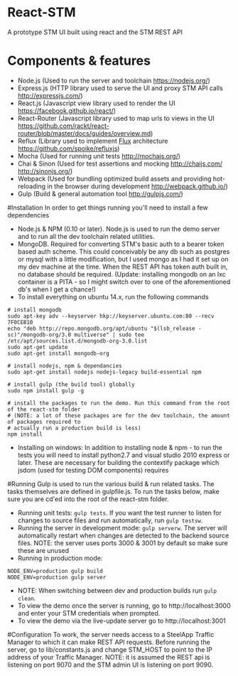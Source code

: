 # React-STM
A prototype STM UI built using react and the STM REST API

# Components & features
 * Node.js (Used to run the server and toolchain https://nodejs.org/)
 * Express.js (HTTP library used to serve the UI and proxy STM API calls http://expressjs.com/)
 * React.js (Javascript view library used to render the UI https://facebook.github.io/react/)
 * React-Router (Javascript library used to map urls to views in the UI https://github.com/rackt/react-router/blob/master/docs/guides/overview.md)
 * Reflux (Library used to implement [Flux](https://facebook.github.io/flux/) architecture https://github.com/spoike/refluxjs)
 * Mocha (Used for running unit tests http://mochajs.org/)
 * Chai & Sinon (Used for test assertions and mocking http://chaijs.com/ http://sinonjs.org/)
 * Webpack (Used for bundling optimized build assets and providing hot-reloading in the browser during development http://webpack.github.io/)
 * Gulp (Build & general automation tool http://gulpjs.com/)
 
#Installation
In order to get things running you'll need to install a few dependencies
 * Node.js & NPM (0.10 or later). Node.js is used to run the demo server and to run all the dev toolchain related    utilities.
 * MongoDB. Required for converting STM's basic auth to a bearer token based auth scheme. This could conceivably be      any db such as postgres or mysql with a little modification, but I used mongo as I had it set up on my dev machine    at the time. When the REST API has token auth built in, no database should be required. (Update: installing mongodb    on an lxc container is a PITA - so I might switch over to one of the aforementioned db's when I get a chance!)
 * To install everything on ubuntu 14.x, run the following commands
```
# install mongodb
sudo apt-key adv --keyserver hkp://keyserver.ubuntu.com:80 --recv 7F0CEB10
echo "deb http://repo.mongodb.org/apt/ubuntu "$(lsb_release -sc)"/mongodb-org/3.0 multiverse" | sudo tee /etc/apt/sources.list.d/mongodb-org-3.0.list
sudo apt-get update
sudo apt-get install mongodb-org

# install nodejs, npm & dependancies
sudo apt-get install nodejs nodejs-legacy build-essential npm

# install gulp (the build tool) globally
sudo npm install gulp -g

# install the packages to run the demo. Run this command from the root of the react-stm folder 
# (NOTE: a lot of these packages are for the dev toolchain, the amount of packages required to 
# actually run a production build is less)
npm install
```
 * Installing on windows: In addition to installing node & npm - to run the tests you will need to install python2.7 and visual studio 2010 express or later. These are necessary for building the contextify package which jsdom (used for testing DOM components) requires
 
#Running 
Gulp is used to run the various build & run related tasks. The tasks themselves are defined in gulpfile.js. To run the tasks below, make sure you are cd'ed into the root of the react-stm folder.
 * Running unit tests: ```gulp tests```. If you want the test runner to listen for changes to source files and run automatically, run ```gulp testsw```.
 * Running the server in development mode: ```gulp serverw```. The server will automatically restart when changes are detected to the backend source files. NOTE: the server uses ports 3000 & 3001 by default so make sure these are unused
 * Running in production mode:
```
NODE_ENV=production gulp build
NODE_ENV=production gulp server
```
 * NOTE: When switching between dev and production builds run ```gulp clean```.
 * To view the demo once the server is running, go to http://localhost:3000 and enter your STM credentials when prompted.
 * To view the demo via the live-update server go to http://localhost:3001

#Configuration
To work, the server needs access to a SteelApp Traffic Manager to which it can make REST API requests. Before running the server, go to lib/constants.js and change STM_HOST to point to the IP address of your Traffic Manager.
NOTE: it is assumed the REST api is listening on port 9070 and the STM admin UI is listening on port 9090.
